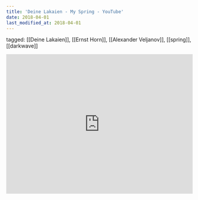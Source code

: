 ```yaml
---
title: 'Deine Lakaien - My Spring - YouTube'
date: 2018-04-01
last_modified_at: 2018-04-01
---
```

tagged: [[Deine Lakaien]], [[Ernst Horn]], [[Alexander Veljanov]], [[spring]], [[darkwave]]
<iframe allow="accelerometer; autoplay; clipboard-write; encrypted-media; gyroscope; picture-in-picture" allowfullscreen="" frameborder="0" height="375" id="youtube_iframe" src="https://www.youtube.com/embed/H4nkLeOTwIY?feature=oembed&amp;enablejsapi=1&amp;origin=https://safe.txmblr.com&amp;wmode=opaque" width="500"></iframe>